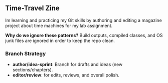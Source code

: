 ## Time-Travel Zine
Im learning and practicing my Git skills by authoring and editing a magazine project about time machines for my lab assignment.

**Why do we ignore these patterns?** Build outputs, compiled classes, and OS junk files are ignored in order to keep the repo clean.

### Branch Strategy
- **author/idea-sprint**: Branch for drafts and ideas (new sections/chapters).
- **editor/review**: for edits, reviews, and overall polish.
